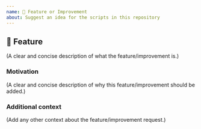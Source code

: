 ```yaml
---
name: 🚀 Feature or Improvement
about: Suggest an idea for the scripts in this repository
---
```


## 🚀 Feature

(A clear and concise description of what the feature/improvement is.)

### Motivation

(A clear and concise description of why this feature/improvement should be added.)

### Additional context

(Add any other context about the feature/improvement request.)
